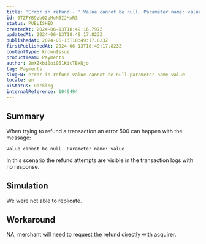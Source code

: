```yaml
---
title: 'Error in refund - ''Value cannot be null. Parameter name: value'''
id: 6TZFYB9zb02oMoN5IJMxR3
status: PUBLISHED
createdAt: 2024-06-13T18:49:16.797Z
updatedAt: 2024-06-13T18:49:17.823Z
publishedAt: 2024-06-13T18:49:17.823Z
firstPublishedAt: 2024-06-13T18:49:17.823Z
contentType: knownIssue
productTeam: Payments
author: 2mXZkbi0oi061KicTExNjo
tag: Payments
slugEN: error-in-refund-value-cannot-be-null-parameter-name-value
locale: en
kiStatus: Backlog
internalReference: 1049494
---
```


## Summary


When trying to refund a transaction an error 500 can happen with the message:

`Value cannot be null. Parameter name: value`

 In this scenario the refund attempts are visible in the transaction logs with no response.


##

## Simulation


We were not able to replicate.


##

## Workaround


NA, merchant will need to request the refund directly with acquirer.




